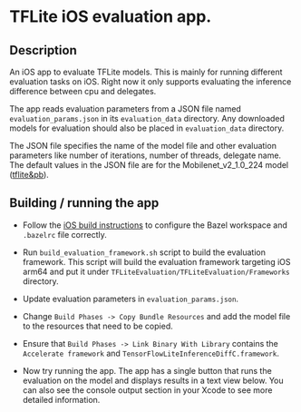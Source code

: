 # TFLite iOS evaluation app.

## Description

An iOS app to evaluate TFLite models. This is mainly for running different
evaluation tasks on iOS. Right now it only supports evaluating the inference
difference between cpu and delegates.

The app reads evaluation parameters from a JSON file named
`evaluation_params.json` in its `evaluation_data` directory. Any downloaded
models for evaluation should also be placed in `evaluation_data` directory.

The JSON file specifies the name of the model file and other evaluation
parameters like number of iterations, number of threads, delegate name. The
default values in the JSON file are for the Mobilenet_v2_1.0_224 model
([tflite&pb][mobilenet-model]).

## Building / running the app

*   Follow the [iOS build instructions][build-ios] to configure the Bazel
    workspace and `.bazelrc` file correctly.

*   Run `build_evaluation_framework.sh` script to build the evaluation
    framework. This script will build the evaluation framework targeting iOS
    arm64 and put it under `TFLiteEvaluation/TFLiteEvaluation/Frameworks`
    directory.

*   Update evaluation parameters in `evaluation_params.json`.

*   Change `Build Phases -> Copy Bundle Resources` and add the model file to the
    resources that need to be copied.

*   Ensure that `Build Phases -> Link Binary With Library` contains the
    `Accelerate framework` and `TensorFlowLiteInferenceDiffC.framework`.

*   Now try running the app. The app has a single button that runs the
    evaluation on the model and displays results in a text view below. You can
    also see the console output section in your Xcode to see more detailed
    information.

[build-ios]: https://tensorflow.org/lite/guide/build_ios
[mobilenet-model]: https://github.com/tensorflow/tflite-support/raw/master/tensorflow_lite_support/metadata/python/tests/testdata/image_classifier/mobilenet_v2_1.0_224.tflite
[mobilenet-paper]: https://arxiv.org/pdf/1704.04861.pdf